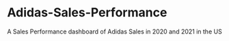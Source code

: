 # Adidas-Sales-Performance
A Sales Performance dashboard of Adidas Sales in 2020 and 2021 in the US
